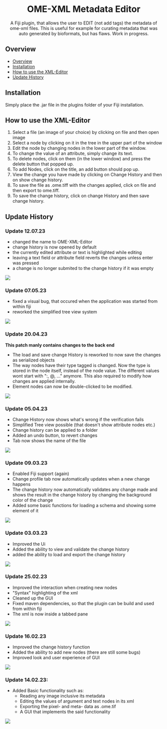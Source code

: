 <div align="center">

# OME-XML Metadata Editor

A Fiji plugin, that allows the user to EDIT (not add tags) the metadata of ome-xml files. This is useful for example for curating metadata that was auto generated
by bioformats, but has flaws. Work in progress.

</div>

## Overview

- [Overview](#overview)
- [Installation](#installation)
- [How to use the XML-Editor](#how-to-use-the-xml-editor)
- [Update History](#Update-History)

## Installation

Simply place the .jar file in the plugins folder of your Fiji installation.

## How to use the XML-Editor

1. Select a file (an image of your choice) by clicking on file and then open image
2. Select a node by clicking on it in the tree in the upper part of the window
3. Edit the node by changing nodes in the lower part of the window.
4. To change the value of an attribute, simply change its text.
5. To delete nodes, click on them (in the lower window) and press the delete button that popped up.
6. To add Nodes, click on the title, an add button should pop up.
7. View the change you have made by clicking on Change History and then on show change history.
8. To save the file as .ome.tiff with the changes applied, click on file and then export to ome.tiff.
9. To save the change history, click on change History and then save change history.

## Update History

### Update 12.07.23

- changed the name to OME-XML-Editor
- change history is now opened by default
- the currently edited attribute or text is highlighted while editing
- leaving a text field or attribute field reverts the changes unless enter was pressed
- a change is no longer submited to the change history if it was empty

![](old_versions/updateImges/OME_XML_Editor_12_07_23.png)

### Update 07.05.23

- fixed a visual bug, that occured when the application was started from within fiji
- reworked the simplified tree view system

![](old_versions/updateImges/XML_Editor_07_05_23.png)

### Update 20.04.23

**This patch manly contains changes to the back end**

- The load and save change History is reworked to now save the changes as serialized objects
- The way nodes have their type tagged is changed. Now the type is stored in the node itself,
instead of the node value. The different values wont start with ":, @, ..." anymore. This also
required to modify how changes are applied internally.
- Element nodes can now be double-clicked to be modified.

![](old_versions/updateImges/XML_Editor_20_04_23.png)

### Update 05.04.23

- Change History now shows what's wrong if the verification fails
- Simplified Tree view possible (that doesn't show attribute nodes etc.)
- Change history can be applied to a folder
- Added an undo button, to revert changes
- Tab now shows the name of the file

![](old_versions/updateImges/XML_Editor_05_04_23.png)

### Update 09.03.23

- Enabled Fiji support (again)
- Change profile tab now automatically updates when a new change happens
- The change history now automatically validates any change made and shows the result in the change history by changing the background color of the change
- Added some basic functions for loading a schema and showing some element of it

![](old_versions/updateImges/XML_Editor_09_03_23.png)

### Update 03.03.23

- Improved the Ui
- Added the ability to view and validate the change history
- added the ability to load and export the change history

![](old_versions/updateImges/XML_Editor_03_03_23.png)

### Update 25.02.23

- Improved the interaction when creating new nodes
- "Syntax" highlighting of the xml
- Cleaned up the GUI
- Fixed maven dependencies, so that the plugin can be build and used from within fiji
- The xml is now inside a tabbed pane

![](old_versions/updateImges/XML_Editor_25_02_23.png)

### Update 16.02.23

- Improved the change history function
- Added the ability to add new nodes (there are still some bugs)
- Improved look and user experience of GUI

![](old_versions/updateImges/XML_Editor_16_02_23.png)

### Update 14.02.23:

- Added Basic functionality such as:
  - Reading any image inclusive its metadata
  - Editing the values of argument and text nodes in its xml
  - Exporting the pixel- and meta- data as .ome.tif
  - A GUI that implements the said functionality

![](old_versions/updateImges/XML_Editor_14_02_23.png)

